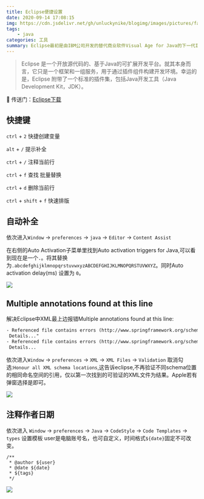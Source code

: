 ```yaml
---
title: Eclipse便捷设置
date: 2020-09-14 17:08:15
img: https://cdn.jsdelivr.net/gh/unluckynike/blogimg/images/pictures/fantasy-4566021_1920.jpg
tags: 
    - java
categories: 工具
summary: Eclipse最初是由IBM公司开发的替代商业软件Visual Age for Java的下一代IDE开发环境，2001年11月贡献给开源社区，现在它由非营利软件供应商联盟Eclipse基金会（Eclipse Foundation）管理。
---
```


> Eclipse 是一个开放源代码的、基于Java的可扩展开发平台。就其本身而言，它只是一个框架和一组服务，用于通过插件组件构建开发环境。幸运的是，Eclipse 附带了一个标准的插件集，包括Java开发工具（Java Development Kit，JDK）。

🚪 传送门：[Eclipse下载](https://www.eclipse.org/)

## 快捷键

`ctrl` + `2`  快捷创建变量

`alt`  +  `/`  提示补全

`ctrl` + `/`  注释当前行

`ctrl` + `f`  查找 批量替换

`ctrl` + `d`  删除当前行

`ctrl` + `shift` + `f`  快速排版

## 自动补全

依次进入`Window` -> `preferences` -> `java` -> `Editor` -> `Content Assist`

在右侧的Auto Activation子菜单里找到Auto activation triggers for Java,可以看到现在是一个`.`。将其替换为`.abcdefghijklmnopqrstuvwxyzABCDEFGHIJKLMNOPQRSTUVWXYZ`。同时Auto activation delay(ms) 设置为 `0`。

![](https://cdn.jsdelivr.net/gh/unluckynike/blogimg/images/wulinzengblog/eclipse0.png)

## Multiple annotations found at this line

解决Eclipse中XML最上边报错Multiple annotations found at this line:

```xml
- Referenced file contains errors (http://www.springframework.org/schema/aop/spring-aop-4.1.xsd). For more information, right click on the message in the Problems View and select "Show xml
 Details..."
- Referenced file contains errors (http://www.springframework.org/schema/context/spring-context.xsd). For more information, right click on the message in the Problems View and select "Show 
 Details...
```

依次进入`Window` -> `preferences` -> `XML` -> `XML Files` -> `Validation` 取消勾选:`Honour all XML schema locations`,这告诉eclipse,不再验证不同schema位置的相同命名空间的引用，仅以第一次找到的可验证的XML文件为结果。Apple若有弹窗选择是即可。

![](https://cdn.jsdelivr.net/gh/unluckynike/blogimg/images/wulinzengblog/eclipse1.png)

## 注释作者日期

依次进入 `Window` -> `preferences`  -> `Java`  -> `CodeStyle`  -> `Code Templates` -> `types` 设置模板 user是电脑账号名，也可自定义，时间格式`${date}`固定不可改变。

```
/**
 * @author ${user}
 * @date ${date}
 * ${tags}
 */
```

![](https://cdn.jsdelivr.net/gh/unluckynike/blogimg/images/wulinzengblog/eclipse2.png)